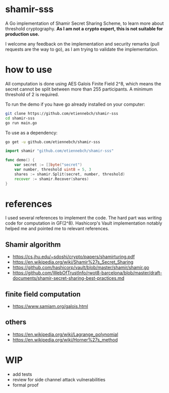 # shamir-sss
A Go implementation of Shamir Secret Sharing Scheme, to learn more about threshold cryptography.
**As I am not a crypto expert, this is not suitable for production use.**

I welcome any feedback on the implementation and security remarks (pull requests are the way to go),
as I am trying to validate the implementation.

# how to use
All computation is done using AES Galois Finite Field 2^8, which means the secret cannot be split between more than 255 participants. A minimum threshold of 2 is required.

To run the demo if you have go already installed on your computer:

```bash
git clone https://github.com/etiennebch/shamir-sss
cd shamir-sss
go run main.go
```

To use as a dependency:

```bash
go get -u github.com/etiennebch/shamir-sss
```

```go
import shamir "github.com/etiennebch/shamir-sss"

func demo() {
    var secret := []byte("secret")
    var number, threshold uint8 = 5, 3
    shares := shamir.Split(secret, number, threshold)
    recover := shamir.Recover(shares)
}
```

# references
I used several references to implement the code. The hard part was writing code for computation in GF(2^8).
Hashicorp's Vault implementation notably helped me and pointed me to relevant references.

## Shamir algorithm
- https://cs.jhu.edu/~sdoshi/crypto/papers/shamirturing.pdf
- https://en.wikipedia.org/wiki/Shamir%27s_Secret_Sharing
- https://github.com/hashicorp/vault/blob/master/shamir/shamir.go
- https://github.com/WebOfTrustInfo/rwot8-barcelona/blob/master/draft-documents/shamir-secret-sharing-best-practices.md

## finite field computation
- https://www.samiam.org/galois.html

## others
- https://en.wikipedia.org/wiki/Lagrange_polynomial
- https://en.wikipedia.org/wiki/Horner%27s_method

# WIP
- add tests
- review for side channel attack vulnerabilities
- formal proof